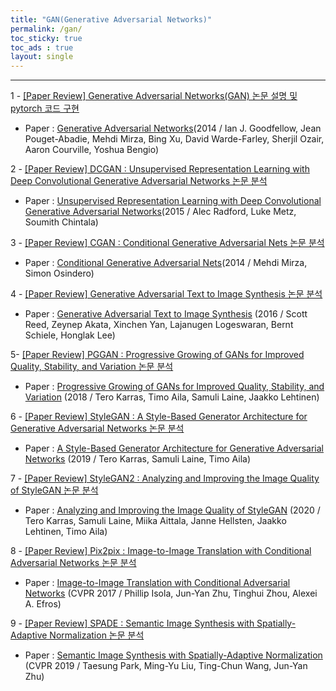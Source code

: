 ```yaml
---
title: "GAN(Generative Adversarial Networks)"
permalink: /gan/
toc_sticky: true
toc_ads : true
layout: single
---
```

  

---

1 - [[Paper Review] Generative Adversarial Networks(GAN) 논문 설명 및 pytorch 코드 구현](https://happy-jihye.github.io/gan/gan-1/)
- Paper : [Generative Adversarial Networks](https://arxiv.org/abs/1406.2661)(2014 / Ian J. Goodfellow, Jean Pouget-Abadie, Mehdi Mirza, Bing Xu, David Warde-Farley, Sherjil Ozair, Aaron Courville, Yoshua Bengio)

2 - [[Paper Review] DCGAN : Unsupervised Representation Learning with Deep Convolutional Generative Adversarial Networks 논문 분석](https://happy-jihye.github.io/gan/gan-2/)
- Paper : [Unsupervised Representation Learning with Deep Convolutional Generative Adversarial Networks](https://arxiv.org/abs/1511.06434)(2015 / Alec Radford, Luke Metz, Soumith Chintala)

3 - [[Paper Review] CGAN : Conditional Generative Adversarial Nets 논문 분석](https://happy-jihye.github.io/gan/gan-3/)
- Paper : [Conditional Generative Adversarial Nets](https://arxiv.org/abs/1411.1784)(2014 / Mehdi Mirza, Simon Osindero)

4 - [[Paper Review] Generative Adversarial Text to Image Synthesis 논문 분석](https://happy-jihye.github.io/gan/gan-4/)
- Paper : [Generative Adversarial Text to Image Synthesis](https://arxiv.org/abs/1605.05396)
    (2016 / Scott Reed, Zeynep Akata, Xinchen Yan, Lajanugen Logeswaran, Bernt Schiele, Honglak Lee)

5- [[Paper Review] PGGAN : Progressive Growing of GANs for Improved Quality, Stability, and Variation 논문 분석](https://happy-jihye.github.io/gan/gan-5/)
- Paper : [Progressive Growing of GANs for Improved Quality, Stability, and Variation](https://arxiv.org/abs/1710.10196)
    (2018 / Tero Karras, Timo Aila, Samuli Laine, Jaakko Lehtinen)

6 - [[Paper Review] StyleGAN : A Style-Based Generator Architecture for Generative Adversarial Networks 논문 분석](https://happy-jihye.github.io/gan/gan-6/)
- Paper : [A Style-Based Generator Architecture for Generative Adversarial Networks](https://arxiv.org/abs/1812.04948)
          (2019 / Tero Karras, Samuli Laine, Timo Aila)

7 - [[Paper Review] StyleGAN2 : Analyzing and Improving the Image Quality of StyleGAN 논문 분석](https://happy-jihye.github.io/gan/gan-7/)
- Paper : [Analyzing and Improving the Image Quality of StyleGAN](https://arxiv.org/abs/1912.04958) (2020 / Tero Karras, Samuli Laine, Miika Aittala, Janne Hellsten, Jaakko Lehtinen, Timo Aila)

8 - [[Paper Review] Pix2pix : Image-to-Image Translation with Conditional Adversarial Networks 논문 분석](https://happy-jihye.github.io/gan/gan-8/)
- Paper : [Image-to-Image Translation with Conditional Adversarial Networks](https://arxiv.org/abs/1611.07004) (CVPR 2017 / Phillip Isola, Jun-Yan Zhu, Tinghui Zhou, Alexei A. Efros)

9 - [[Paper Review] SPADE : Semantic Image Synthesis with Spatially-Adaptive Normalization 논문 분석](https://happy-jihye.github.io/gan/gan-9/)
- Paper : [Semantic Image Synthesis with Spatially-Adaptive Normalization](https://arxiv.org/abs/1903.07291) (CVPR 2019 / Taesung Park, Ming-Yu Liu, Ting-Chun Wang, Jun-Yan Zhu)